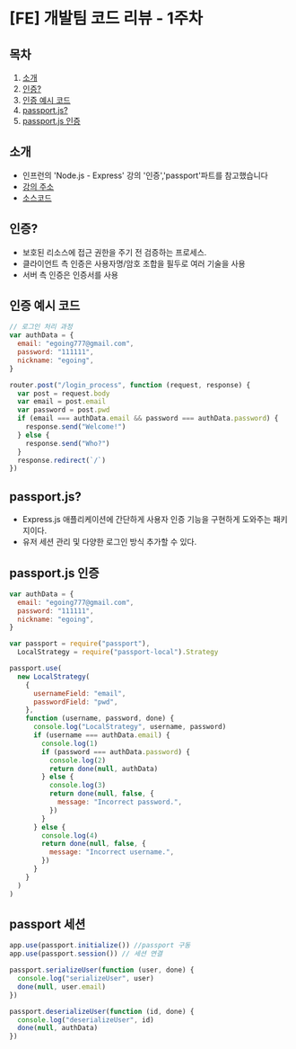 # [FE] 개발팀 코드 리뷰 - 1주차

## 목차

1. [소개](#소개)
2. [인증?](#nodejs)
3. [인증 예시 코드](#nodejs-선행학습)
4. [passport.js?](#모듈module)
5. [passport.js 인증](#동기synchronous-비동기asynchronous)

## 소개

- 인프런의 'Node.js - Express' 강의 '인증','passport'파트를 참고했습니다
- [강의 주소](https://www.inflearn.com/course/node-js-express)
- [소스코드](https://github.com/web-n/web6-nodejs-passportjs-multi-user)

## 인증?

- 보호된 리소스에 접근 권한을 주기 전 검증하는 프로세스.
- 클라이언트 측 인증은 사용자명/암호 조합을 필두로 여러 기술을 사용
- 서버 측 인증은 인증서를 사용

## 인증 예시 코드

```javascript
// 로그인 처리 과정
var authData = {
  email: "egoing777@gmail.com",
  password: "111111",
  nickname: "egoing",
}

router.post("/login_process", function (request, response) {
  var post = request.body
  var email = post.email
  var password = post.pwd
  if (email === authData.email && password === authData.password) {
    response.send("Welcome!")
  } else {
    response.send("Who?")
  }
  response.redirect(`/`)
})
```

## passport.js?

- Express.js 애플리케이션에 간단하게 사용자 인증 기능을 구현하게 도와주는 패키지이다.
- 유저 세션 관리 및 다양한 로그인 방식 추가할 수 있다.

## passport.js 인증

```javascript
var authData = {
  email: "egoing777@gmail.com",
  password: "111111",
  nickname: "egoing",
}

var passport = require("passport"),
  LocalStrategy = require("passport-local").Strategy

passport.use(
  new LocalStrategy(
    {
      usernameField: "email",
      passwordField: "pwd",
    },
    function (username, password, done) {
      console.log("LocalStrategy", username, password)
      if (username === authData.email) {
        console.log(1)
        if (password === authData.password) {
          console.log(2)
          return done(null, authData)
        } else {
          console.log(3)
          return done(null, false, {
            message: "Incorrect password.",
          })
        }
      } else {
        console.log(4)
        return done(null, false, {
          message: "Incorrect username.",
        })
      }
    }
  )
)
```

## passport 세션

```javascript
app.use(passport.initialize()) //passport 구동
app.use(passport.session()) // 세션 연결

passport.serializeUser(function (user, done) {
  console.log("serializeUser", user)
  done(null, user.email)
})

passport.deserializeUser(function (id, done) {
  console.log("deserializeUser", id)
  done(null, authData)
})
```
